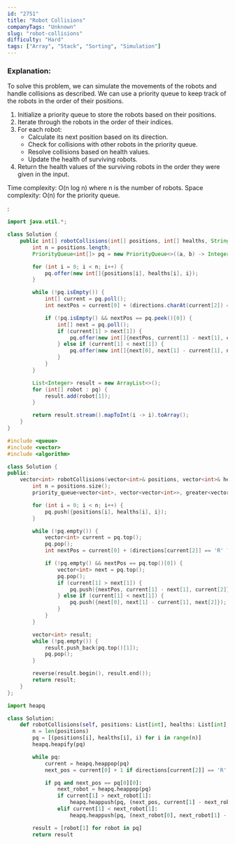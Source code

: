 ```yaml
---
id: "2751"
title: "Robot Collisions"
companyTags: "Unknown"
slug: "robot-collisions"
difficulty: "Hard"
tags: ["Array", "Stack", "Sorting", "Simulation"]
---
```


### Explanation:
To solve this problem, we can simulate the movements of the robots and handle collisions as described. We can use a priority queue to keep track of the robots in the order of their positions.

1. Initialize a priority queue to store the robots based on their positions.
2. Iterate through the robots in the order of their indices.
3. For each robot:
   - Calculate its next position based on its direction.
   - Check for collisions with other robots in the priority queue.
   - Resolve collisions based on health values.
   - Update the health of surviving robots.
4. Return the health values of the surviving robots in the order they were given in the input.

Time complexity: O(n log n) where n is the number of robots.
Space complexity: O(n) for the priority queue.

:

```java
import java.util.*;

class Solution {
    public int[] robotCollisions(int[] positions, int[] healths, String directions) {
        int n = positions.length;
        PriorityQueue<int[]> pq = new PriorityQueue<>((a, b) -> Integer.compare(a[0], b[0]));

        for (int i = 0; i < n; i++) {
            pq.offer(new int[]{positions[i], healths[i], i});
        }

        while (!pq.isEmpty()) {
            int[] current = pq.poll();
            int nextPos = current[0] + (directions.charAt(current[2]) == 'R' ? 1 : -1);

            if (!pq.isEmpty() && nextPos == pq.peek()[0]) {
                int[] next = pq.poll();
                if (current[1] > next[1]) {
                    pq.offer(new int[]{nextPos, current[1] - next[1], current[2]});
                } else if (current[1] < next[1]) {
                    pq.offer(new int[]{next[0], next[1] - current[1], next[2]});
                }
            }
        }

        List<Integer> result = new ArrayList<>();
        for (int[] robot : pq) {
            result.add(robot[1]);
        }

        return result.stream().mapToInt(i -> i).toArray();
    }
}
```

```cpp
#include <queue>
#include <vector>
#include <algorithm>

class Solution {
public:
    vector<int> robotCollisions(vector<int>& positions, vector<int>& healths, string directions) {
        int n = positions.size();
        priority_queue<vector<int>, vector<vector<int>>, greater<vector<int>>> pq;

        for (int i = 0; i < n; i++) {
            pq.push({positions[i], healths[i], i});
        }

        while (!pq.empty()) {
            vector<int> current = pq.top();
            pq.pop();
            int nextPos = current[0] + (directions[current[2]] == 'R' ? 1 : -1);

            if (!pq.empty() && nextPos == pq.top()[0]) {
                vector<int> next = pq.top();
                pq.pop();
                if (current[1] > next[1]) {
                    pq.push({nextPos, current[1] - next[1], current[2]});
                } else if (current[1] < next[1]) {
                    pq.push({next[0], next[1] - current[1], next[2]});
                }
            }
        }

        vector<int> result;
        while (!pq.empty()) {
            result.push_back(pq.top()[1]);
            pq.pop();
        }

        reverse(result.begin(), result.end());
        return result;
    }
};
```

```python
import heapq

class Solution:
    def robotCollisions(self, positions: List[int], healths: List[int], directions: str) -> List[int]:
        n = len(positions)
        pq = [(positions[i], healths[i], i) for i in range(n)]
        heapq.heapify(pq)

        while pq:
            current = heapq.heappop(pq)
            next_pos = current[0] + 1 if directions[current[2]] == 'R' else current[0] - 1

            if pq and next_pos == pq[0][0]:
                next_robot = heapq.heappop(pq)
                if current[1] > next_robot[1]:
                    heapq.heappush(pq, (next_pos, current[1] - next_robot[1], current[2]))
                elif current[1] < next_robot[1]:
                    heapq.heappush(pq, (next_robot[0], next_robot[1] - current[1], next_robot[2]))

        result = [robot[1] for robot in pq]
        return result
```